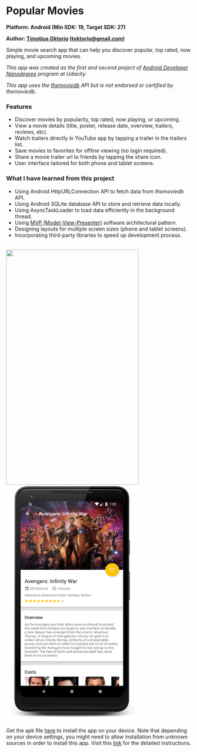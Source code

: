 # Popular Movies

**Platform: Android (Min SDK: 19, Target SDK: 27)**

**Author: [Timotius Oktorio](https://ca.linkedin.com/in/timotiusoktorio "LinkedIn Profile") (toktorio@gmail.com)**

Simple movie search app that can help you discover popular, top rated, now playing, and upcoming movies.

*This app was created as the first and second project of [Android Developer Nanodegree](https://www.udacity.com/course/android-developer-nanodegree-by-google--nd801) program at Udacity.*

*This app uses the [themoviedb](https://www.themoviedb.org/documentation/api) API but is not endorsed or certified by themoviedb.*

### Features
- Discover movies by popularity, top rated, now playing, or upcoming.
- View a movie details (title, poster, release date, overview, trailers, reviews, etc).
- Watch trailers directly in YouTube app by tapping a trailer in the trailers list.
- Save movies to favorites for offline viewing (no login required).
- Share a movie trailer url to friends by tapping the share icon.
- User interface tailored for both phone and tablet screens.

### What I have learned from this project
- Using Android HttpURLConnection API to fetch data from *themoviedb* API.
- Using Android SQLite database API to store and retrieve data locally.
- Using AsyncTaskLoader to load data efficiently in the background thread.
- Using [MVP (Model-View-Presenter)](https://en.wikipedia.org/wiki/Model%E2%80%93view%E2%80%93presenter) software architectural pattern.
- Designing layouts for multiple screen sizes (phone and tablet screens).
- Incorporating third-party libraries to speed up development process.

<br><img src="screenshots/screenshot_1.png" width="360" height="640" /> <img src="screenshots/screenshot_2.png" width="360" height="640" />

Get the apk file [here](https://github.com/toktorio/Popular-Movies/blob/master/app/release/popular-movies.apk?raw=true) to install the app on your device. Note that depending on your device settings, you might need to allow installation from unknown sources in order to install this app. Visit this [link](https://www.androidcentral.com/unknown-sources) for the detailed instructions.